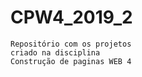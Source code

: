 # CPW4_2019_2

    Repositório com os projetos
    criado na disciplina 
    Construção de paginas WEB 4